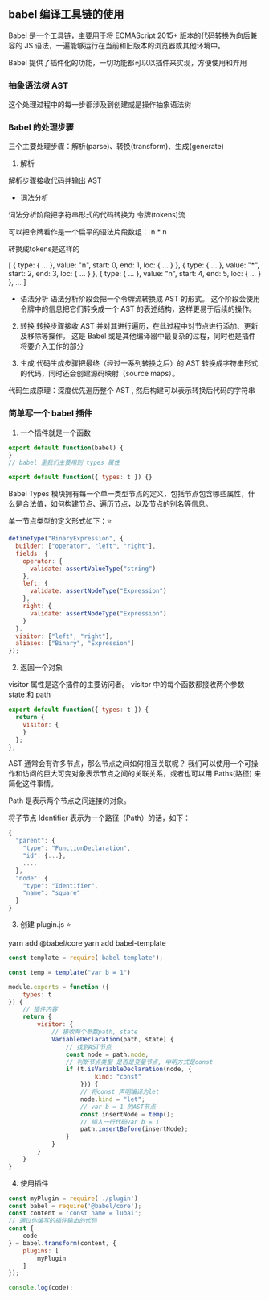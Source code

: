 ## babel 编译工具链的使用

Babel 是一个工具链，主要用于将 ECMAScript 2015+ 版本的代码转换为向后兼容的 JS 语法，一遍能够运行在当前和旧版本的浏览器或其他环境中。

Babel 提供了插件化的功能，一切功能都可以以插件来实现，方便使用和弃用

### 抽象语法树 AST

这个处理过程中的每一步都涉及到创建或是操作抽象语法树

### Babel 的处理步骤

三个主要处理步骤：解析(parse)、转换(transform)、生成(generate)

1. 解析

解析步骤接收代码并输出 AST

* 词法分析

词法分析阶段把字符串形式的代码转换为 令牌(tokens)流

可以把令牌看作是一个扁平的语法片段数组： n * n

转换成tokens是这样的

[
  { type: { ... }, value: "n", start: 0, end: 1, loc: { ... } },
  { type: { ... }, value: "*", start: 2, end: 3, loc: { ... } },
  { type: { ... }, value: "n", start: 4, end: 5, loc: { ... } },
  ...
]

* 语法分析
语法分析阶段会把一个令牌流转换成 AST 的形式。
这个阶段会使用令牌中的信息把它们转换成一个 AST 的表述结构，这样更易于后续的操作。


2. 转换
转换步骤接收 AST 并对其进行遍历，在此过程中对节点进行添加、更新及移除等操作。
这是 Babel 或是其他编译器中最复杂的过程，同时也是插件将要介入工作的部分

3. 生成
代码生成步骤把最终（经过一系列转换之后）的 AST 转换成字符串形式的代码，同时还会创建源码映射（source maps）。

代码生成原理：深度优先遍历整个 AST , 然后构建可以表示转换后代码的字符串

### 简单写一个 babel 插件

1. 一个插件就是一个函数

```js
export default function(babel) {
}
// babel 里我们主要用到 types 属性

export default function({ types: t }) {}
```

Babel Types 模块拥有每一个单一类型节点的定义，包括节点包含哪些属性，什么是合法值，如何构建节点、遍历节点，以及节点的别名等信息。

单一节点类型的定义形式如下：⭐

```js
defineType("BinaryExpression", {
  builder: ["operator", "left", "right"],
  fields: {
    operator: {
      validate: assertValueType("string")
    },
    left: {
      validate: assertNodeType("Expression")
    },
    right: {
      validate: assertNodeType("Expression")
    }
  },
  visitor: ["left", "right"],
  aliases: ["Binary", "Expression"]
});
```

2. 返回一个对象

visitor 属性是这个插件的主要访问者。
visitor 中的每个函数都接收两个参数 state 和 path

```js
export default function({ types: t }) {
  return {
    visitor: {
    }
  };
};
```

AST 通常会有许多节点，那么节点之间如何相互关联呢？
我们可以使用一个可操作和访问的巨大可变对象表示节点之间的关联关系，或者也可以用 Paths(路径) 来简化这件事情。

Path 是表示两个节点之间连接的对象。

将子节点 Identifier 表示为一个路径（Path）的话，如下：

```js
{
  "parent": {
    "type": "FunctionDeclaration",
    "id": {...},
    ....
  },
  "node": {
    "type": "Identifier",
    "name": "square"
  }
}
```

3. 创建 plugin.js ⭐

yarn add @babel/core
yarn add babel-template


```js
const template = require('babel-template');

const temp = template("var b = 1")

module.exports = function ({
    types: t
}) {
    // 插件内容
    return {
        visitor: {
            // 接收两个参数path, state
            VariableDeclaration(path, state) {
                // 找到AST节点
                const node = path.node;
                // 判断节点类型 是否是变量节点, 申明方式是const
                if (t.isVariableDeclaration(node, {
                        kind: "const"
                    })) {
                    // 将const 声明编译为let
                    node.kind = "let";
                    // var b = 1 的AST节点
                    const insertNode = temp();
                    // 插入一行代码var b = 1
                    path.insertBefore(insertNode);
                }
            }
        }
    }
}
```

4. 使用插件


```js
const myPlugin = require('./plugin')
const babel = require('@babel/core');
const content = 'const name = lubai';
// 通过你编写的插件输出的代码
const {
    code
} = babel.transform(content, {
    plugins: [
        myPlugin
    ]
});

console.log(code);
```